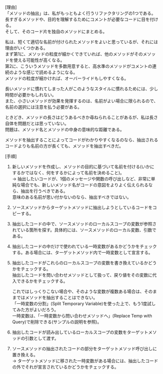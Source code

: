  [理由]  
 「メソッドの抽出」は、私がもっともよく行うリファクタリングの1つである。  
 長すぎるメソッドや、目的を理解するためにコメントが必要なコードに目を付ける。  
 そして、そのコード片を独自のメソッドにまとめる。  

 私は、短くて適切な名前が付けられたメソッドをよいと思っているが、それには理由がいくつかある。  
 まず第1に、メソッドの粒度が細かくできていれば、他のメソッドがそのメソッドを使える可能性が高くなる。  
 第2に、こういうメソッドを多数用意すると、高水準のメソッドがコメントの連続のような感じで読めるようになる。  
 メソッドの粒度が細かければ、オーバーライドもしやすくなる。  

 長いメソッドに慣れてしまった人がこのようなスタイルに慣れるためには、少し時間が必要かもしれない。  
 また、小さいメソッドが効果を発揮するのは、名前がよい場合に限られるので、名前の選択には注意を払う必要がある。  

 ときどき、メソッドの長さはどうあるべきか尋ねられることがあるが、私は長さ自体を問題だとは思っていない。  
 問題は、メソッド名とメソッドの中身の意味的な距離である。  

 メソッドを抽出することによってコードがわかりやすくなるのなら、抽出されるコードよりも名前の方が長くても、メソッドを抽出すべきだ。  

 [手順]  
 1. 新しいメソッドを作成し、メソッドの目的に基づいて名前を付ける(いかにするかではなく、何をするかによって名前を決めること)。  
 -> 抽出したいコードが、1個のメッセージや関数の呼び出しなど、非常に単純な場合でも、新しいメソッド名がコードの意図をよりよく伝えられるなら、抽出を行うべきである。  
    意味のある名前が思い付かないのなら、抽出すべきではない。  
 2. ソースメソッドからターゲットメソッドに抽出しようとしているコードをコピーする。  
 3. 抽出したコードの中で、ソースメソッドのローカルスコープの変数が参照されている箇所を探す。具体的には、ソースメソッドのローカル変数、引数である。  
 4. 抽出したコードの中だけで使われている一時変数があるかどうかをチェックする。ある場合には、ターゲットメソッド内で一時変数として宣言する。  
 5. 抽出したコードがこれらのローカルスコープの変数を書き換えているかどうかをチェックする。  
    抽出したコードを問い合わせメソッドとして扱って、戻り値をその変数に代入できるかをチェックする。  

    これではしっくりこない場合や、そのような変数が複数ある場合は、そのままではメソッドを抽出することはできない。  
    「一時変数の分割」(Split Temporary Variable)を使った上で、もう1度試してみた方がよいだろう。  
    一時変数は、「一時変数から問い合わせメソッドへ」(Replace Temp with Query)で削除できる(サンプルの説明を参照)。  
 6. 抽出したコードが読み出しているローカルスコープの変数をターゲットメソッドの引数として渡す。  
 7. ソースメソッドの抽出されたコードの部分をターゲットメソッド呼び出しに置き換える。  
 -> ターゲットメソッドに移された一時変数がある場合には、抽出したコードの外でそれが宣言されているかどうかをチェックする。  

